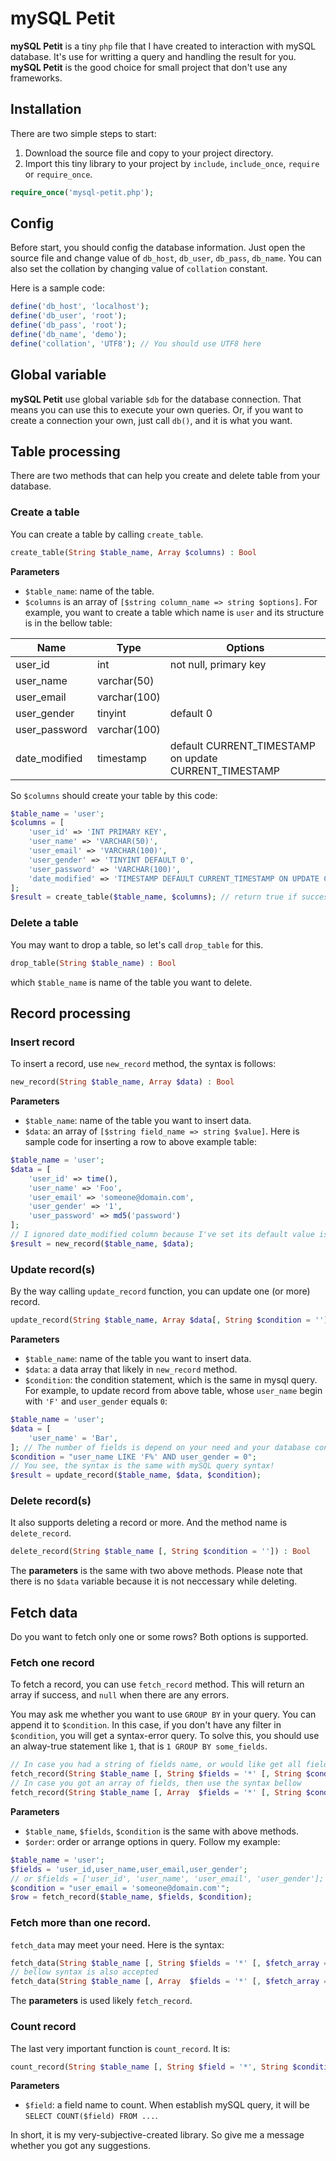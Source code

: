 # mySQL Petit
**mySQL Petit** is a tiny `php` file that I have created to interaction with mySQL database. It's use for writting a query and handling the result for you. **mySQL Petit** is the good choice for small project that don't use any frameworks.

## Installation
There are two simple steps to start:
1. Download the source file and copy to your project directory.
2. Import this tiny library to your project by `include`, `include_once`, `require` or `require_once`.
```php
require_once('mysql-petit.php');
```

## Config
Before start, you should config the database information. Just open the source file and change value of `db_host`, `db_user`, `db_pass`, `db_name`. You can also set the collation by changing value of `collation` constant.

Here is a sample code:
```php
define('db_host', 'localhost');
define('db_user', 'root');
define('db_pass', 'root');
define('db_name', 'demo');
define('collation', 'UTF8'); // You should use UTF8 here
```

## Global variable
**mySQL Petit** use global variable `$db` for the database connection. That means you can use this to execute your own queries. Or, if you want to create a connection your own, just call `db()`, and it is what you want.

## Table processing
There are two methods that can help you create and delete table from your database.

### Create a table
You can create a table by calling `create_table`.
```php
create_table(String $table_name, Array $columns) : Bool
```
**Parameters**
- `$table_name`: name of the table.
- `$columns` is an array of `[$string column_name => string $options]`.
For example, you want to create a table which name is `user` and its structure is in the bellow table:

| Name | Type | Options |
| --- | --- | --- |
| user_id | int | not null, primary key |
| user_name | varchar(50) | |
| user_email | varchar(100) | |
| user_gender | tinyint | default 0 |
| user_password | varchar(100) | |
| date_modified | timestamp | default CURRENT_TIMESTAMP on update CURRENT_TIMESTAMP |

So `$columns` should create your table by this code:
```php
$table_name = 'user';
$columns = [
	'user_id' => 'INT PRIMARY KEY',
	'user_name' => 'VARCHAR(50)',
	'user_email' => 'VARCHAR(100)',
	'user_gender' => 'TINYINT DEFAULT 0',
	'user_password' => 'VARCHAR(100)',
	'date_modified' => 'TIMESTAMP DEFAULT CURRENT_TIMESTAMP ON UPDATE CURRENT_TIMESTAMP'
];
$result = create_table($table_name, $columns); // return true if success
```

### Delete a table
You may want to drop a table, so let's call `drop_table` for this.
```php
drop_table(String $table_name) : Bool
```
which `$table_name` is name of the table you want to delete.

## Record processing
### Insert record
To insert a record, use `new_record` method, the syntax is follows:
```php
new_record(String $table_name, Array $data) : Bool
```
**Parameters**
- `$table_name`: name of the table you want to insert data.
- `$data`: an array of `[$string field_name => string $value]`.
Here is sample code for inserting a row to above example table:
```php
$table_name = 'user';
$data = [
    'user_id' => time(),
    'user_name' => 'Foo',
    'user_email' => 'someone@domain.com',
    'user_gender' => '1',
    'user_password' => md5('password')
];
// I ignored date_modified column because I've set its default value is CURRENT_TIMESTAMP
$result = new_record($table_name, $data);
```

### Update record(s)
By the way calling `update_record` function, you can update one (or more) record.
```php
update_record(String $table_name, Array $data[, String $condition = '']) : Bool
```
**Parameters**
- `$table_name`: name of the table you want to insert data.
- `$data`: a data array that likely in `new_record` method.
- `$condition`: the condition statement, which is the same in mysql query.
For example, to update record from above table, whose `user_name` begin with `'F'` and `user_gender` equals `0`:
```php
$table_name = 'user';
$data = [
    'user_name' = 'Bar',
]; // The number of fields is depend on your need and your database config.
$condition = "user_name LIKE 'F%' AND user_gender = 0";
// You see, the syntax is the same with mySQL query syntax!
$result = update_record($table_name, $data, $condition);
```

### Delete record(s)
It also supports deleting a record or more. And the method name is `delete_record`.
```php
delete_record(String $table_name [, String $condition = '']) : Bool
```
The **parameters** is the same with two above methods. Please note that there is no `$data` variable because it is not neccessary while deleting.

## Fetch data
Do you want to fetch only one or some rows? Both options is supported.
### Fetch one record
To fetch a record, you can use `fetch_record` method. This will return an array if success, and `null` when there are any errors.

You may ask me whether you want to use `GROUP BY` in your query. You can append it to `$condition`. In this case, if you don't have any filter in `$condition`, you will get a syntax-error query. To solve this, you should use an alway-true statement like `1`, that is `1 GROUP BY some_fields`.
```php
// In case you had a string of fields name, or would like get all fields ('*')
fetch_record(String $table_name [, String $fields = '*' [, String $condition = '' [, String $order = '']]]) : Array?
// In case you got an array of fields, then use the syntax bellow
fetch_record(String $table_name [, Array  $fields = '*' [, String $condition = '' [, String $order = '']]]) : Array?
```
**Parameters**
- `$table_name`, `$fields`, `$condition` is the same with above methods.
- `$order`: order or arrange options in query.
Follow my example:
```php
$table_name = 'user';
$fields = 'user_id,user_name,user_email,user_gender';
// or $fields = ['user_id', 'user_name', 'user_email', 'user_gender'];
$condition = "user_email = 'someone@domain.com'";
$row = fetch_record($table_name, $fields, $condition);
```
### Fetch more than one record.
`fetch_data` may meet your need. Here is the syntax:
```php
fetch_data(String $table_name [, String $fields = '*' [, $fetch_array = false [, $condition = '' [, $order = '' [, $from = 0 [, $step = 100]]]]]]) : Array?
// bellow syntax is also accepted
fetch_data(String $table_name [, Array  $fields = '*' [, $fetch_array = false [, $condition = '' [, $order = '' [, $from = 0 [, $step = 100]]]]]]) : Array?
```
The **parameters** is used likely `fetch_record`.

### Count record
The last very important function is `count_record`. It is:
```php
count_record(String $table_name [, String $field = '*', String $condition = '']) : Int
```
**Parameters**
- `$field`: a field name to count. When establish mySQL query, it will be `SELECT COUNT($field) FROM ...`.

In short, it is my very-subjective-created library. So give me a message whether you got any suggestions.
